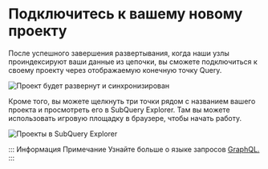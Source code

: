 # Подключитесь к вашему новому проекту

После успешного завершения развертывания, когда наши узлы проиндексируют ваши данные из цепочки, вы сможете подключиться к своему проекту через отображаемую конечную точку Query.

![Проект будет развернут и синхронизирован](/assets/img/projects_deploy_sync.png)

Кроме того, вы можете щелкнуть три точки рядом с названием вашего проекта и просмотреть его в SubQuery Explorer. Там вы можете использовать игровую площадку в браузере, чтобы начать работу.

![Проекты в SubQuery Explorer](/assets/img/projects_explorer.png)

::: Информация Примечание Узнайте больше о языке запросов [GraphQL.](./graphql.md) :::
